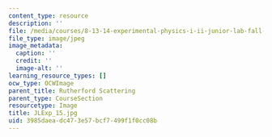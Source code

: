 ```yaml
---
content_type: resource
description: ''
file: /media/courses/8-13-14-experimental-physics-i-ii-junior-lab-fall-2016-spring-2017/3985daeadc473e57bcf7499f1f0cc08b_JLExp_15.jpg
file_type: image/jpeg
image_metadata:
  caption: ''
  credit: ''
  image-alt: ''
learning_resource_types: []
ocw_type: OCWImage
parent_title: Rutherford Scattering
parent_type: CourseSection
resourcetype: Image
title: JLExp_15.jpg
uid: 3985daea-dc47-3e57-bcf7-499f1f0cc08b
---
```

